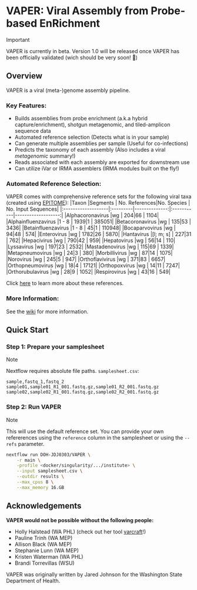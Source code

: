 # VAPER: Viral Assembly from Probe-based EnRichment
> [!IMPORTANT]
> VAPER is currently in beta. Version 1.0 will be released once VAPER has been officially validated (wich should be very soon! 🙂)

## Overview
VAPER is a viral (meta-)genome assembly pipeline.

### Key Features:
-  Builds assemblies from probe enrichment (a.k.a hybrid capture/enrichment), shotgun metagenomic, and tiled-amplicon sequence data
-  Automated reference selection (Detects what is in your sample)
-  Can generate multiple assemblies per sample (Useful for co-infections)
-  Predicts the taxonomy of each assembly (Also includes a viral *metagenomic* summary!)
-  Reads associated with each assembly are exported for downstream use
-  Can utilize iVar or IRMA assemblers (IRMA modules built on the fly!)

### Automated Reference Selection:
VAPER comes with comprehensive reference sets for the following viral taxa (created using [EPITOME](https://github.com/DOH-JDJ0303/epitome)):
|Taxon               |Segments  | No. References|No. Species | No. Input Sequences|
|:-------------------|:---------|--------------:|:-----------|-------------------:|
|Alphacoronavirus    |wg        |            204|66          |                1104|
|Alphainfluenzavirus |1 - 8     |           1939|1           |              385051|
|Betacoronavirus     |wg        |            135|53          |                3436|
|Betainfluenzavirus  |1 - 8     |             45|1           |              110948|
|Bocaparvovirus      |wg        |             94|48          |                 574|
|Enterovirus         |wg        |           1782|26          |                5870|
|Hantavirus          |[l; m; s] |            227|31          |                 762|
|Hepacivirus         |wg        |            790|42          |                 959|
|Hepatovirus         |wg        |             56|14          |                 110|
|Lyssavirus          |wg        |            197|23          |                2532|
|Mastadenovirus      |wg        |            115|69          |                1339|
|Metapneumovirus     |wg        |             24|3           |                 380|
|Morbillivirus       |wg        |             87|14          |                1075|
|Norovirus           |wg        |            245|5           |                 947|
|Orthoflavivirus     |wg        |            371|83          |                6657|
|Orthopneumovirus    |wg        |             18|4           |               17121|
|Orthopoxvirus       |wg        |             14|11          |                7247|
|Orthorubulavirus    |wg        |             28|9           |                1052|
|Respirovirus        |wg        |             43|16          |                 549|

Click [here](https://github.com/DOH-JDJ0303/vaper/blob/main/assets/reference_sets/EPITOME_2025-02-14.md) to learn more about these references.

### More Information:
See the [wiki](https://github.com/DOH-JDJ0303/VAPER/wiki) for more information.

## Quick Start
### Step 1: Prepare your samplesheet
> [!NOTE]
> Nextflow requires absolute file paths.
`samplesheet.csv`:

```csv
sample,fastq_1,fastq_2
sample01,sample01_R1_001.fastq.gz,sample01_R2_001.fastq.gz
sample02,sample02_R1_001.fastq.gz,sample02_R2_001.fastq.gz
```
### Step 2: Run VAPER
> [!NOTE]
> This will use the default reference set. You can provide your own refererences using the `reference` column in the samplesheet or using the `--refs` parameter.
```bash
nextflow run DOH-JDJ0303/VAPER \
    -r main \
    -profile <docker/singularity/.../institute> \
    --input samplesheet.csv \
    --outdir results \
    --max_cpus 8 \
    --max_memory 16.GB
```
## Acknowledgements
**VAPER would not be possible without the following people:**
- Holly Halstead (WA PHL) (check out her tool [varcraft](https://github.com/DOH-HNH0303/varcraft)!)
- Pauline Trinh (WA MEP)
- Allison Black (WA MEP)
- Stephanie Lunn (WA MEP)
- Kristen Waterman (WA PHL)
- Brandi Torrevillas (WSU)

VAPER was originally written by Jared Johnson for the Washington State Department of Health.

